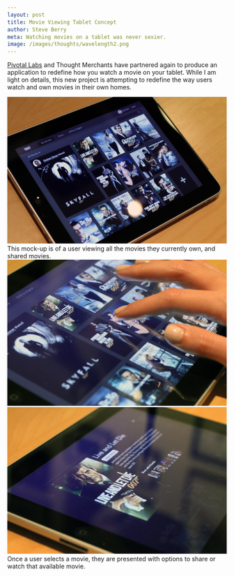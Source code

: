 ```yaml
---
layout: post
title: Movie Viewing Tablet Concept
author: Steve Berry
meta: Watching movies on a tablet was never sexier.
image: /images/thoughts/wavelength2.png
---
```


<p><a href="http://www.pivotallabs.com" target="blank">Pivotal Labs</a> and Thought Merchants have partnered again to produce an application to redefine how you watch a movie on your tablet. While I am light on details, this new project is attempting to redefine the way users watch and own movies in their own homes.</p>

<img src="/images/thoughts/wavelength1.png" alt="tablet movie viewing concept" class="scale-with-grid"/>
This mock-up is of a user viewing all the movies they currently own, and shared movies.

<img src="/images/thoughts/wavelength2.png" alt="tablet movie viewing concept" class="scale-with-grid"/>

<img src="/images/thoughts/wavelength3.png" alt="tablet movie viewing concept" class="scale-with-grid"/>
Once a user selects a movie, they are presented with options to share or watch that available movie.


